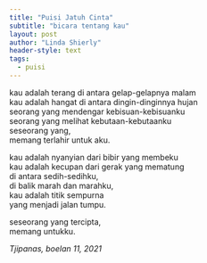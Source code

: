 ```yaml
---
title: "Puisi Jatuh Cinta"
subtitle: "bicara tentang kau"
layout: post
author: "Linda Shierly"
header-style: text
tags:
  - puisi
---
```


kau adalah terang di antara gelap-gelapnya malam<br>
kau adalah hangat di antara dingin-dinginnya hujan<br>
seorang yang mendengar kebisuan-kebisuanku<br>
seorang yang melihat kebutaan-kebutaanku<br>
seseorang yang,<br>
memang terlahir untuk aku.<br>

kau adalah nyanyian dari bibir yang membeku<br>
kau adalah kecupan dari gerak yang mematung<br>
di antara sedih-sedihku,<br>
di balik marah dan marahku,<br>
kau adalah titik sempurna<br>
yang menjadi jalan tumpu.<br>

seseorang yang tercipta,<br>
memang untukku.<br>

*Tjipanas, boelan 11, 2021*